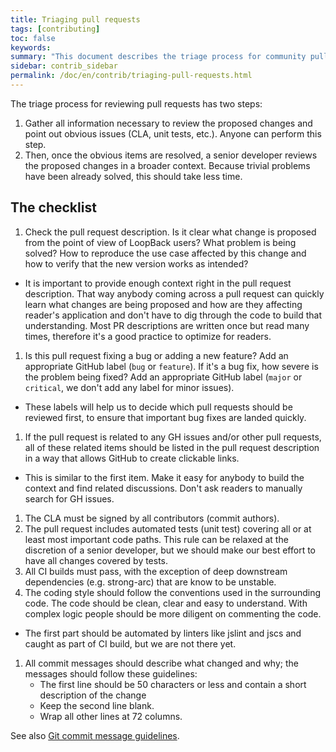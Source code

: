 ```yaml
---
title: Triaging pull requests
tags: [contributing]
toc: false
keywords:
summary: "This document describes the triage process for community pull requests."
sidebar: contrib_sidebar
permalink: /doc/en/contrib/triaging-pull-requests.html
---
```


The triage process for reviewing pull requests has two steps:

1. Gather all information necessary to review the proposed changes and point out obvious issues
(CLA, unit tests, etc.).  Anyone can perform this step.
2. Then, once the obvious items are resolved, a senior developer reviews
the proposed changes in a broader context. Because trivial problems have been
already solved, this should take less time.

## The checklist

1. Check the pull request description. Is it clear what change is proposed
from the point of view of LoopBack users? What problem is being solved?
How to reproduce the use case affected by this change and how to verify
that the new version works as intended?
 - It is important to provide enough context right in the pull request description.
   That way anybody coming across a pull request can quickly learn what changes
   are being proposed and how are they affecting reader's application and don't have
   to dig through the code to build that understanding. Most PR descriptions are
   written once but read many times, therefore it's a good practice to optimize
   for readers.
1. Is this pull request fixing a bug or adding a new feature?
Add an appropriate GitHub label (`bug` or `feature`).
If it's a bug fix, how severe is the problem being fixed? Add an appropriate
GitHub label (`major` or `critical`, we don't add any label for minor issues).
  - These labels will help us to decide which pull requests should be reviewed first,
 to ensure that important bug fixes are landed quickly.
1. If the pull request is related to any GH issues and/or other pull requests,
all of these related items should be listed in the pull request description
in a way that allows GitHub to create clickable links.
  - This is similar to the first item. Make it easy for anybody to build the context
   and find related discussions. Don't ask readers to manually search for GH issues.
 1. The CLA must be signed by all contributors (commit authors).
 1. The pull request includes automated tests (unit test) covering all or at
 least most important code paths. This rule can be relaxed at the discretion
 of a senior developer, but we should make our best effort to have all changes
 covered by tests.
 1. All CI builds must pass, with the exception of deep downstream
 dependencies (e.g. strong-arc) that are know to be unstable.
 1. The coding style should follow the conventions used in the surrounding code.
 The code should be clean, clear and easy to understand. With complex logic
 people should be more diligent on commenting the code.
  - The first part should be automated by linters like jslint and jscs and caught
 as part of CI build, but we are not there yet.
 1. All commit messages should describe what changed and why; the messages
 should follow these guidelines:
    - The first line should be 50 characters or less and contain a short
     description of the change
    - Keep the second line blank.
    - Wrap all other lines at 72 columns.

 See also [Git commit message guidelines](git-commit-messages.html).
